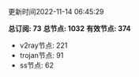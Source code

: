更新时间2022-11-14 06:45:29

**总订阅: 73**
**总节点: 1032**
**有效节点: 374**
- v2ray节点: 221
- trojan节点: 91
- ss节点: 62
